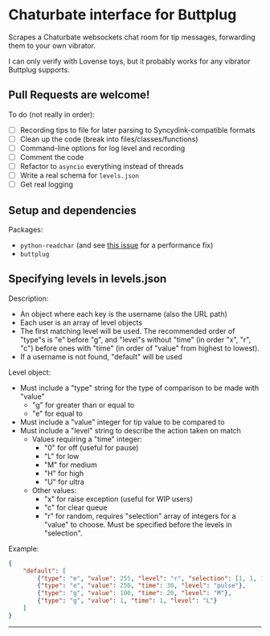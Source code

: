 # Chaturbate interface for Buttplug

Scrapes a Chaturbate websockets chat room for tip messages, forwarding them to your own vibrator.

I can only verify with Lovense toys, but it probably works for any vibrator Buttplug supports.

## Pull Requests are welcome!

To do (not really in order):

  - [ ] Recording tips to file for later parsing to Syncydink-compatible formats
  - [ ] Clean up the code (break into files/classes/functions)
  - [ ] Command-line options for log level and recording
  - [ ] Comment the code
  - [ ] Refactor to `asyncio` everything instead of threads
  - [ ] Write a real schema for `levels.json`
  - [ ] Get real logging

## Setup and dependencies

Packages:
  - `python-readchar` (and see [this issue](https://github.com/magmax/python-readchar/issues/42) for a performance fix)
  - `buttplug`

## Specifying levels in levels.json

Description:

  - An object where each key is the username (also the URL path)
  - Each user is an array of level objects
  - The first matching level will be used. The recommended order of "type"s is "e" before "g", and "level"s without "time" (in order "x", "r", "c") before ones with "time" (in order of "value" from highest to lowest).
  - If a username is not found, "default" will be used

Level object:

  - Must include a "type" string for the type of comparison to be made with "value"
    - "g" for greater than or equal to
    - "e" for equal to
  - Must include a "value" integer for tip value to be compared to
  - Must include a "level" string to describe the action taken on match
    - Values requiring a "time" integer:
      - "0" for off (useful for pause)
      - "L" for low
      - "M" for medium
      - "H" for high
      - "U" for ultra
    - Other values:
      - "x" for raise exception (useful for WIP users)
      - "c" for clear queue
      - "r" for random, requires "selection" array of integers for a "value" to choose. Must be specified before the levels in "selection".

Example:

```json
{
    "default": [
        {"type": "e", "value": 255, "level": "r", "selection": [1, 1, 1, 100, 250]}
        {"type": "e", "value": 250, "time": 30, "level": "pulse"},
        {"type": "g", "value": 100, "time": 20, "level": "M"},
        {"type": "g", "value": 1, "time": 1, "level": "L"}
    ]
}
```
****